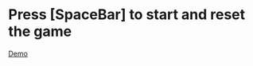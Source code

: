 <H1>Press [SpaceBar] to start and reset the game</H1>

<Div><a href="https://thesandeshstha.github.io/flappy-bird/">Demo</a></Div>
